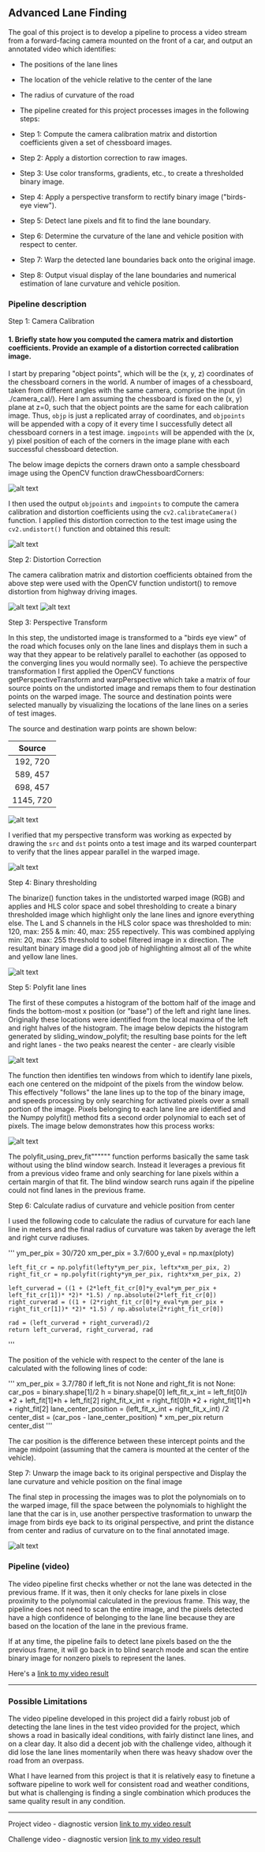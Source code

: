 [//]: # (Image References)

[image1]: ./output_images/annotate.png "Final overlayed image"
[image2]: ./output_images/calibration_img.png "Chessboard image with corners"
[image3]: ./output_images/dewarp_overlay.png "Dewarped image with lane overlay"
[image4]: ./output_images/histogram.png "Histogram"
[image5]: ./output_images/polyfit.png "Polyfit lane lines"
[image6]: ./output_images/src_warp_points.png "Source warp points"
[image7]: ./output_images/undistort_chessboard.png "Undistorted chessboard image"
[image8]: ./output_images/undistorted_src_img.png "Undistorted image"
[image9]: ./output_images/warped_img.png "Perspective transform"
[image10]: ./output_images/find_curvature.PNG "Find curvature"
[image11]: ./output_images/vehicle_pos.PNG "Vehicle position"
[image12]: ./test_images/test3.jpg "Source frame"
[video1]: ./project_video.mp4 "Video"

## Advanced Lane Finding

The goal of this project is to develop a pipeline to process a video stream from a forward-facing camera mounted on the front of a car, and output an annotated video which identifies:

* The positions of the lane lines
* The location of the vehicle relative to the center of the lane
* The radius of curvature of the road
* The pipeline created for this project processes images in the following steps:

* Step 1: Compute the camera calibration matrix and distortion coefficients given a set of chessboard images.
* Step 2: Apply a distortion correction to raw images.
* Step 3: Use color transforms, gradients, etc., to create a thresholded binary image.
* Step 4: Apply a perspective transform to rectify binary image ("birds-eye view").
* Step 5: Detect lane pixels and fit to find the lane boundary.
* Step 6: Determine the curvature of the lane and vehicle position with respect to center.
* Step 7: Warp the detected lane boundaries back onto the original image.
* Step 8: Output visual display of the lane boundaries and numerical estimation of lane curvature and vehicle position.

### Pipeline description
Step 1: Camera Calibration
#### 1. Briefly state how you computed the camera matrix and distortion coefficients. Provide an example of a distortion corrected calibration image.

I start by preparing "object points", which will be the (x, y, z) coordinates of the chessboard corners in the world. A number of images of a chessboard, taken from different angles with the same camera, comprise the input (in ./camera_cal/). Here I am assuming the chessboard is fixed on the (x, y) plane at z=0, such that the object points are the same for each calibration image.  Thus, `objp` is just a replicated array of coordinates, and `objpoints` will be appended with a copy of it every time I successfully detect all chessboard corners in a test image.  `imgpoints` will be appended with the (x, y) pixel position of each of the corners in the image plane with each successful chessboard detection.  

The below image depicts the corners drawn onto a sample chessboard image using the OpenCV function drawChessboardCorners:

![alt text][image2]

I then used the output `objpoints` and `imgpoints` to compute the camera calibration and distortion coefficients using the `cv2.calibrateCamera()` function.  I applied this distortion correction to the test image using the `cv2.undistort()` function and obtained this result: 

![alt text][image7]

Step 2: Distortion Correction

The camera calibration matrix and distortion coefficients obtained from the above step were used with the OpenCV function undistort() to remove distortion from highway driving images.

![alt text][image12]
![alt text][image8]

Step 3: Perspective Transform

In this step, the undistorted image is transformed to a "birds eye view" of the road which focuses only on the lane lines and displays them in such a way that they appear to be relatively parallel to eachother (as opposed to the converging lines you would normally see).
To achieve the perspective transformation I first applied the OpenCV functions getPerspectiveTransform and warpPerspective which take a matrix of four source points on the undistorted image and remaps them to four destination points on the warped image. The source and destination points were selected manually by visualizing the locations of the lane lines on a series of test images.

The source and destination warp points are shown below:

| Source        | 
|:-------------:| 
| 192, 720      | 
| 589, 457      |
| 698, 457     | 
| 1145, 720      |

![alt text][image6]

I verified that my perspective transform was working as expected by drawing the `src` and `dst` points onto a test image and its warped counterpart to verify that the lines appear parallel in the warped image.

![alt text][image9]

Step 4: Binary thresholding

The binarize() function takes in the undistorted warped image (RGB) and applies and HLS color space and sobel thresholding to create a binary thresholded image which highlight only the lane lines and ignore everything else. The L and S channels in the HLS color space was thresholded to min: 120, max: 255 & min: 40, max: 255 repectively. This was combined applying min: 20, max: 255 threshold to sobel filtered image in x direction. The resultant binary image did a good job of highlighting almost all of the white and yellow lane lines. 

![alt text][image2]

Step 5: Polyfit lane lines

The first of these computes a histogram of the bottom half of the image and finds the bottom-most x position (or "base") of the left and right lane lines. Originally these locations were identified from the local maxima of the left and right halves of the histogram. The image below depicts the histogram generated by sliding_window_polyfit; the resulting base points for the left and right lanes - the two peaks nearest the center - are clearly visible

![alt text][image4]

The function then identifies ten windows from which to identify lane pixels, each one centered on the midpoint of the pixels from the window below. This effectively "follows" the lane lines up to the top of the binary image, and speeds processing by only searching for activated pixels over a small portion of the image. Pixels belonging to each lane line are identified and the Numpy polyfit() method fits a second order polynomial to each set of pixels. The image below demonstrates how this process works:

![alt text][image5]

The polyfit_using_prev_fit"""""" function performs basically the same task without using the blind window search. Instead it leverages a previous fit from a previous video frame and only searching for lane pixels within a certain margin of that fit. The blind window search runs again if the pipeline could not find lanes in the previous frame.

Step 6: Calculate radius of curvature and vehicle position from center

I used the following code to calculate the radius of curvature for each lane line in meters and the final radius of curvature was taken by average the left and right curve radiuses.

'''
    ym_per_pix = 30/720
    xm_per_pix = 3.7/600
    y_eval = np.max(ploty)
    
    left_fit_cr = np.polyfit(lefty*ym_per_pix, leftx*xm_per_pix, 2)
    right_fit_cr = np.polyfit(righty*ym_per_pix, rightx*xm_per_pix, 2)

    left_curverad = ((1 + (2*left_fit_cr[0]*y_eval*ym_per_pix + left_fit_cr[1])* *2)* *1.5) / np.absolute(2*left_fit_cr[0]) 
    right_curverad = ((1 + (2*right_fit_cr[0]*y_eval*ym_per_pix + right_fit_cr[1])* *2)* *1.5) / np.absolute(2*right_fit_cr[0])

    rad = (left_curverad + right_curverad)/2
    return left_curverad, right_curverad, rad
''' 

The position of the vehicle with respect to the center of the lane is calculated with the following lines of code:

'''
    xm_per_pix = 3.7/780 
    if left_fit is not None and right_fit is not None:
        car_pos = binary.shape[1]/2
        h = binary.shape[0]
        left_fit_x_int = left_fit[0]*h* *2 + left_fit[1]*h + left_fit[2]
        right_fit_x_int = right_fit[0]*h* *2 + right_fit[1]*h + right_fit[2]
        lane_center_position = (left_fit_x_int + right_fit_x_int) /2
        center_dist = (car_pos - lane_center_position) * xm_per_pix
    return center_dist
'''

The car position is the difference between these intercept points and the image midpoint (assuming that the camera is mounted at the center of the vehicle).
 
Step 7: Unwarp the image back to its original perspective and  Display the lane curvature and vehicle position on the final image

The final step in processing the images was to plot the polynomials on to the warped image, fill the space between the polynomials to highlight the lane that the car is in, use another perspective trasformation to unwarp the image from birds eye back to its original perspective, and print the distance from center and radius of curvature on to the final annotated image.

![alt text][image1]

### Pipeline (video)

The video pipeline first checks whether or not the lane was detected in the previous frame. If it was, then it only checks for lane pixels in close proximity to the polynomial calculated in the previous frame. This way, the pipeline does not need to scan the entire image, and the pixels detected have a high confidence of belonging to the lane line because they are based on the location of the lane in the previous frame.

If at any time, the pipeline fails to detect lane pixels based on the the previous frame, it will go back in to blind search mode and scan the entire binary image for nonzero pixels to represent the lanes.

Here's a [link to my video result](./project_video.mp4)


---
### Possible Limitations

The video pipeline developed in this project did a fairly robust job of detecting the lane lines in the test video provided for the project, which shows a road in basically ideal conditions, with fairly distinct lane lines, and on a clear day. It also did a decent job with the challenge video, although it did lose the lane lines momentarily when there was heavy shadow over the road from an overpass.

What I have learned from this project is that it is relatively easy to finetune a software pipeline to work well for consistent road and weather conditions, but what is challenging is finding a single combination which produces the same quality result in any condition.

---
Project video - diagnostic version
[link to my video result](./project_video_output_diag.mp4)

Challenge video - diagnostic version
[link to my video result](./challenge_video_output_diag.mp4)

